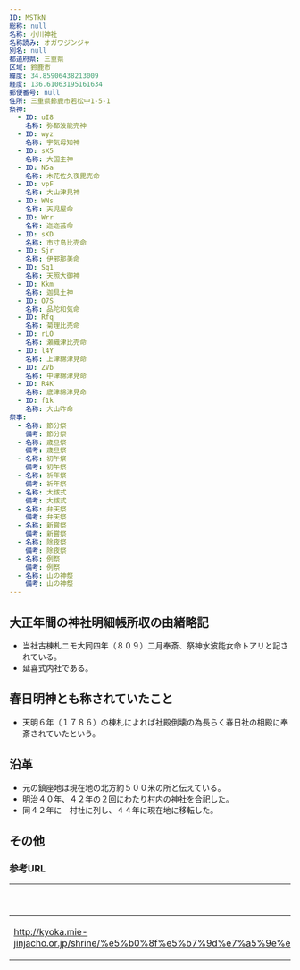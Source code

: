 ```yaml
---
ID: MSTkN
総称: null
名称: 小川神社
名称読み: オガワジンジャ
別名: null
都道府県: 三重県
区域: 鈴鹿市
緯度: 34.85906438213009
経度: 136.61063195161634
郵便番号: null
住所: 三重県鈴鹿市若松中1-5-1
祭神:
  - ID: uI8
    名称: 弥都波能売神
  - ID: wyz
    名称: 宇気母知神
  - ID: sX5
    名称: 大国主神
  - ID: N5a
    名称: 木花佐久夜毘売命
  - ID: vpF
    名称: 大山津見神
  - ID: WNs
    名称: 天児屋命
  - ID: Wrr
    名称: 迩迩芸命
  - ID: sKD
    名称: 市寸島比売命
  - ID: Sjr
    名称: 伊邪那美命
  - ID: Sq1
    名称: 天照大御神
  - ID: Kkm
    名称: 迦具土神
  - ID: O7S
    名称: 品陀和気命
  - ID: Rfq
    名称: 菊理比売命
  - ID: rLO
    名称: 瀬織津比売命
  - ID: l4Y
    名称: 上津綿津見命
  - ID: ZVb
    名称: 中津綿津見命
  - ID: R4K
    名称: 底津綿津見命
  - ID: f1k
    名称: 大山咋命
祭事:
  - 名称: 節分祭
    備考: 節分祭
  - 名称: 歳旦祭
    備考: 歳旦祭
  - 名称: 初午祭
    備考: 初午祭
  - 名称: 祈年祭
    備考: 祈年祭
  - 名称: 大祓式
    備考: 大祓式
  - 名称: 弁天祭
    備考: 弁天祭
  - 名称: 新嘗祭
    備考: 新嘗祭
  - 名称: 除夜祭
    備考: 除夜祭
  - 名称: 例祭
    備考: 例祭
  - 名称: 山の神祭
    備考: 山の神祭
---
```


## 大正年間の神社明細帳所収の由緒略記

- 当社古棟札ニモ大同四年（８０９）二月奉斎、祭神水波能女命トアリと記されている。
- 延喜式内社である。

## 春日明神とも称されていたこと

- 天明６年（１７８６）の棟札によれば社殿倒壊の為長らく春日社の相殿に奉斎されていたという。

## 沿革

- 元の鎮座地は現在地の北方約５００米の所と伝えている。
- 明治４０年、４２年の２回にわたり村内の神社を合祀した。
- 同４２年に　村社に列し、４４年に現在地に移転した。

## その他

### 参考URL

| URL                                                                                                                       | 説明   |
| ------------------------------------------------------------------------------------------------------------------------- | ------ |
| http://kyoka.mie-jinjacho.or.jp/shrine/%e5%b0%8f%e5%b7%9d%e7%a5%9e%e7%a4%be%ef%bc%88%e8%8b%a5%e6%9d%be%e4%b8%ad%ef%bc%89/ | 神社庁 |
